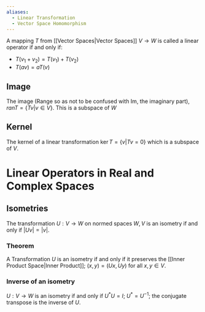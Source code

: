 ```yaml
---
aliases:
  - Linear Transformation
  - Vector Space Homomorphism
---
```

A mapping $T$ from [[Vector Spaces|Vector Spaces]] $V\to W$ is called a linear operator if and only if:
- $T(v_{1}+v_{2})=T(v_{1})+T(v_{2})$
- $T(av)=aT(v)$
## Image
The image (Range so as not to be confused with Im, the imaginary part), $ran T=\{ Tv|v\in V \}$. This is a subspace of $W$
## Kernel
The kernel of a linear transformation $\ker T=\{ v|Tv=0 \}$ which is a subspace of $V$.
# Linear Operators in Real and Complex Spaces
## Isometries
The transformation $U:V\to W$ on normed spaces $W,V$ is an isometry if and only if $\left| Uv \right|=|v|$.
### Theorem
A Transformation $U$ is an isometry if and only if it preserves the [[Inner Product Space|Inner Product]]; $(x,y)=(Ux,Uy)$ for all $x,y\in V$.
### Inverse of an isometry
$U:V\to W$ is an isometry if and only if $U^{*}U=I$; $U^{*}=U^{-1}$; the conjugate transpose is the inverse of $U$.
